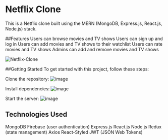 # Netflix Clone
This is a Netflix clone built using the MERN (MongoDB, Express.js, React.js, Node.js) stack.

##Features
Users can browse movies and TV shows
Users can sign up and log in
Users can add movies and TV shows to their watchlist
Users can rate movies and TV shows
Admins can add and remove movies and TV shows

![Netflix-Clone](https://user-images.githubusercontent.com/65946237/227498130-a9f8b1b2-aaf0-463d-858f-99bfb4a1a423.gif)


##Getting Started
To get started with this project, follow these steps:

Clone the repository:
![image](https://user-images.githubusercontent.com/65946237/227496954-925391be-7acc-4954-a112-b1f1d6799c72.png)

Install dependencies:
![image](https://user-images.githubusercontent.com/65946237/227497136-0145e299-2ce3-4cd3-bbe5-affcabc066b1.png)


Start the server:
![image](https://user-images.githubusercontent.com/65946237/227497453-5f34107d-d679-4374-832b-94bb6dfcc8f5.png)


## Technologies Used
MongoDB 
Firebase (user authentication)
Express.js
React.js
Node.js
Redux (state management)
Axios
React-Styled 
JWT (JSON Web Tokens)
